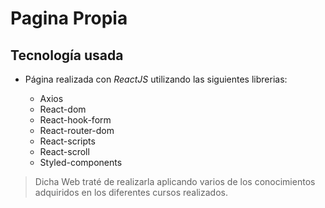 # Pagina Propia

## Tecnología usada

* Página realizada con *ReactJS* utilizando las siguientes librerias:

    * Axios
    * React-dom
    * React-hook-form
    * React-router-dom
    * React-scripts
    * React-scroll
    * Styled-components

> Dicha Web traté de realizarla aplicando varios de los conocimientos adquiridos en los diferentes cursos realizados.